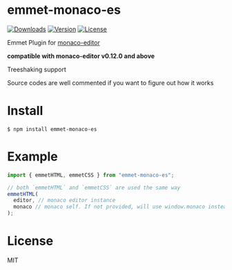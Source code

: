 # emmet-monaco-es

<p>
  <a href="https://npmcharts.com/compare/emmet-monaco-es?minimal=true"><img src="https://img.shields.io/npm/dm/emmet-monaco-es.svg" alt="Downloads"></a>
  <a href="https://www.npmjs.com/package/emmet-monaco-es"><img src="https://img.shields.io/npm/v/emmet-monaco-es.svg" alt="Version"></a>
  <a href="https://www.npmjs.com/package/emmet-monaco-es"><img src="https://img.shields.io/npm/l/emmet-monaco-es.svg" alt="License"></a>
</p>

Emmet Plugin for [monaco-editor](https://github.com/Microsoft/monaco-editor)

**compatible with monaco-editor v0.12.0 and above**

Treeshaking support

Source codes are well commented if you want to figure out how it works

# Install

```shell
$ npm install emmet-monaco-es
```

# Example

```javascript
import { emmetHTML, emmetCSS } from "emmet-monaco-es";

// both `emmetHTML` and `emmetCSS` are used the same way
emmetHTML(
  editor, // monaco editor instance
  monaco // monaco self. If not provided, will use window.monaco instead
);
```

# License

MIT
